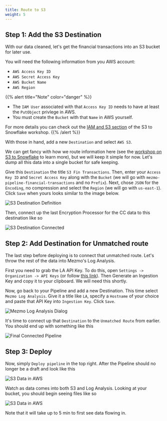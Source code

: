 ```yaml
---
title: Route to S3
weight: 5
---
```


## Step 1: Add the S3 Destination

With our data cleaned, let's get the financial transactions into an S3 bucket for later use. 

You will need the following information from you AWS account:

* `AWS Access Key ID`
* `AWS Secret Access Key`
* `AWS Bucket Name`
* `AWS Region`

{{% alert title="Note" color="danger" %}}
* The `IAM User` associated with that `Access Key ID` needs to have at least the `PutObject` privlege in AWS.
* You must create the `Bucket` with that `Name` in AWS yourself.

For more details you can check out the [IAM and S3 section](/mezmo-workshops/s3-to-snowflake/create-s3-bucket-and-user/#step-1-create-a-new-s3-bucket) of the S3 to Snowflake workshop.
{{% /alert %}}

With those in hand, add a new `Destination` and select `AWS S3`.

We can get fancy with how we route information here (see the [workshop on S3 to Snowflake](/mezmo-workshops/s3-to-snowflake/) to learn more), but we will keep it simple for now.  Let's dump all this data into a single bucket for safe keeping.

Give this `Destination` the title `S3 Fin Transactions`. Then, enter your `Access Key ID` and `Secret Access Key` along with the `Bucket` (we will go with `mezmo-pipeline-financial-transactions` and no `Prefix`).  Next, chose `JSON` for the `Encoding`, no compression and select the `Region` (we will go with `us-east-1`).  Click `Save` when yours looks similar to the image below.

![S3 Destination Definition](../../images/s3_definition.png)

Then, connect up the last Encryption Processor for the CC data to this destination like so

![S3 Destination Connected](../../images/s3_connected.png)

## Step 2: Add Destination for Unmatched route

The last step before deploying is to connect that unmatched route.  Let's throw the rest of the data into Mezmo's Log Analysis.

First you need to grab the LA API Key.  To do this,
open `Settings -> Organization -> API Keys` (or follow [this link](https://app.mezmo.com/manage/api-keys)).  Then Generate an Ingestion Key and copy it to your clipboard.  We will need this shortly.

Now, go back to your Pipeline and add a new Destination.  This time select `Mezmo Log Analysis`.  Give it a title like `LA`, specify a `Hostname` of your choice and paste that API Key into `Ingestion Key`.  Click `Save`.

![Mezmo Log Analysis Dialog](../../images/la_dialog.png)

It's time to connect up that `Destination` to the `Unmatched Route` from earlier.  You should end up with something like this

![Final Connected Pipeline](../../images/la_connected.png)

## Step 3: Deploy

Now, simply `Deploy pipeline` in the top right.  After the Pipeline should no longer be a draft and look like this

![S3 Data in AWS](../../images/pipeline_deployed.png)

Watch as data comes into both S3 and Log Analysis.  Looking at your bucket, you should begin seeing files like so

![S3 Data in AWS](../../images/aws_s3_data_final.png)

Note that it will take up to 5 min to first see data flowing in.
